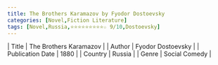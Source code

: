 ```yaml
---
title: The Brothers Karamazov by Fyodor Dostoevsky
categories: [Novel,Fiction Literature]
tags: [Novel,Russia,⭐⭐⭐⭐⭐⭐⭐⭐⭐☆ 9/10,Dostoevsky]
---     
```

| Title | The Brothers Karamazov  |
| Author |  Fyodor Dostoevsky  |
| Publication Date | 1880   |
| Country | Russia |
| Genre | Social Comedy  |
        